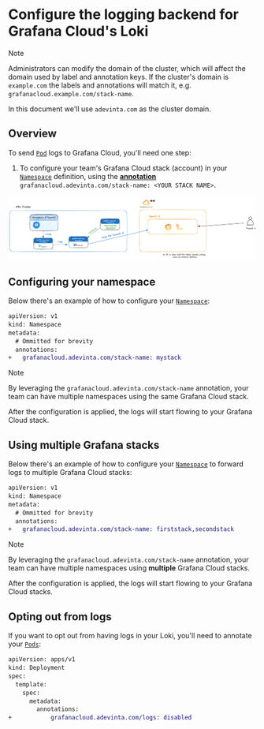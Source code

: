# Configure the logging backend for Grafana Cloud's Loki

> [!NOTE]
> Administrators can modify the domain of the cluster, which will affect the domain used by label and annotation keys.
> If the cluster's domain is `example.com` the labels and annotations will match it, e.g. `grafanacloud.example.com/stack-name`.
>
> In this document we'll use `adevinta.com` as the cluster domain.

## Overview

To send [`Pod`][k8s-pod] logs to Grafana Cloud, you'll need one step:

1. To configure your team's Grafana Cloud stack (account) in your [`Namespace`][k8s-namespace] definition, using the **[annotation][k8s-annotation]** `grafanacloud.adevinta.com/stack-name: <YOUR STACK NAME>`.

![Log architecture diagram](../images/logs-overview.png)

## Configuring your namespace

Below there's an example of how to configure your [`Namespace`][k8s-namespace]:

```diff
apiVersion: v1
kind: Namespace
metadata:
  # Ommitted for brevity
  annotations:
+   grafanacloud.adevinta.com/stack-name: mystack
```

> [!NOTE]
> By leveraging the `grafanacloud.adevinta.com/stack-name` annotation, your team can have multiple namespaces using the same Grafana Cloud stack.

After the configuration is applied, the logs will start flowing to your Grafana Cloud stack.

## Using multiple Grafana stacks

Below there's an example of how to configure your [`Namespace`][k8s-namespace] to forward logs to multiple Grafana Cloud stacks:

```diff
apiVersion: v1
kind: Namespace
metadata:
  # Ommitted for brevity
  annotations:
+   grafanacloud.adevinta.com/stack-name: firststack,secondstack
```

> [!NOTE]
> By leveraging the `grafanacloud.adevinta.com/stack-name` annotation, your team can have multiple namespaces using **multiple** Grafana Cloud stacks.

After the configuration is applied, the logs will start flowing to your Grafana Cloud stacks.

## Opting out from logs

If you want to opt out from having logs in your Loki, you'll need to annotate your [`Pods`][k8s-pod]:

```diff
apiVersion: apps/v1
kind: Deployment
spec:
  template:
    spec:
      metadata:
        annotations:
+           grafanacloud.adevinta.com/logs: disabled
```

[k8s-annotation]: https://kubernetes.io/docs/concepts/overview/working-with-objects/annotations/
[k8s-pod]: https://kubernetes.io/docs/concepts/workloads/pods/
[k8s-namespace]: https://kubernetes.io/docs/concepts/overview/working-with-objects/namespaces/